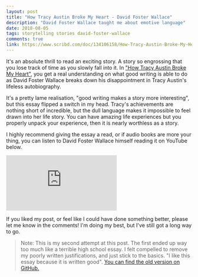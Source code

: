 ```yaml
---
layout: post
title: "How Tracy Austin Broke My Heart - David Foster Wallace"
description: "David Foster Wallace taught me about emotive language"
date: 2018-08-05
tags: storytelling stories david-foster-wallace
comments: true
link: https://www.scribd.com/doc/134106158/How-Tracy-Austin-Broke-My-Heart-David-Foster-Wallace
---
```


It's an absolute thrill to read an exciting story. A story so engrossing that you lose track of time as you slowly fall into it. In ["How Tracy Austin Broke My Heart"](https://www.scribd.com/doc/134106158/How-Tracy-Austin-Broke-My-Heart-David-Foster-Wallace), you get a real understanding on what good writing is able to do as David Foster Wallace breaks down his disappointment in Tracy Austin's lifeless autobiography.

It's a pretty lame realisation, "good writing makes a story more interesting", but this essay flipped a switch in my head. Tracy's achievements are nothing short of incredible, but the dull language makes it impossible to feel drawn into her life story. You can have amazing life experiences but you properly unpack your experience, then it is nearly worthless as a story.

I highly recommend giving the essay a read, or if audio books are more your thing, you can listen to David Foster Wallace himself reading it on YouTube below.

<div class="youtube-wrapper">
  <iframe src="https://www.youtube-nocookie.com/embed/U7BYK0hZibk" frameborder="0" allow="encrypted-media" allowfullscreen></iframe>
</div>

If you liked my post, or feel like I could have done something better, please let me know in the comments!
I'm doing my best, but I've still got a long way to go.

> 	Note: This is my second attempt at this post. The first ended up way too much like a terrible high school essay. I felt compelled to remove my poorly written justifications, and just stick to the basics. "I like this essay because it is written good". [You can find the old version on GitHub.](https://github.com/andyhansen/blog/blob/9167215ce27874420b03927ad9b4291d94d39d81/_posts/2018-08-05-david-foster-wallce-tracy-austin.md)